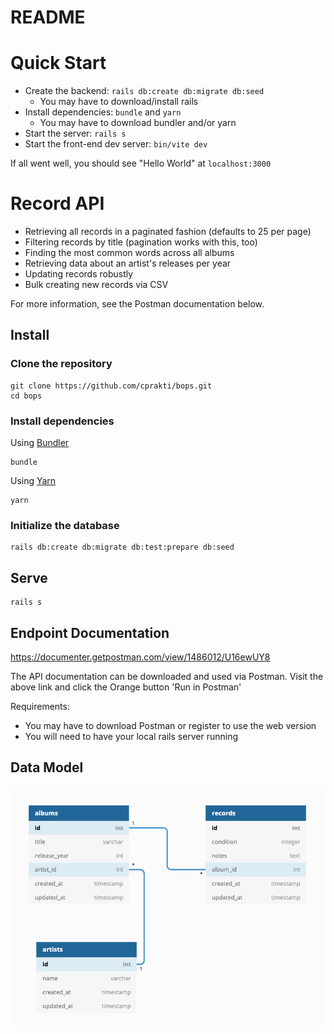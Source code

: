 # README

# Quick Start
- Create the backend:             `rails db:create db:migrate db:seed`
  - You may have to download/install rails
- Install dependencies:           `bundle` and `yarn`
  - You may have to download bundler and/or yarn
- Start the server:               `rails s`
- Start the front-end dev server: `bin/vite dev`

If all went well, you should see "Hello World" at `localhost:3000`
# Record API

- Retrieving all records in a paginated fashion (defaults to 25 per page)
- Filtering records by title (pagination works with this, too)
- Finding the most common words across all albums
- Retrieving data about an artist's releases per year
- Updating records robustly
- Bulk creating new records via CSV

For more information, see the Postman documentation below.

## Install

### Clone the repository

```
git clone https://github.com/cprakti/bops.git
cd bops
```

### Install dependencies

Using [Bundler](https://github.com/bundler/bundler)

```
bundle
```

Using [Yarn](https://yarnpkg.com/getting-started/install)

```
yarn
```

### Initialize the database

```
rails db:create db:migrate db:test:prepare db:seed
```

## Serve

```
rails s
```

## Endpoint Documentation

https://documenter.getpostman.com/view/1486012/U16ewUY8

The API documentation can be downloaded and used via Postman. Visit the above link and click the Orange button 'Run in Postman'

Requirements:
- You may have to download Postman or register to use the web version
- You will need to have your local rails server running

## Data Model

![Data Model ERD](public/data_model.png?raw=true "Data Model ERD")


